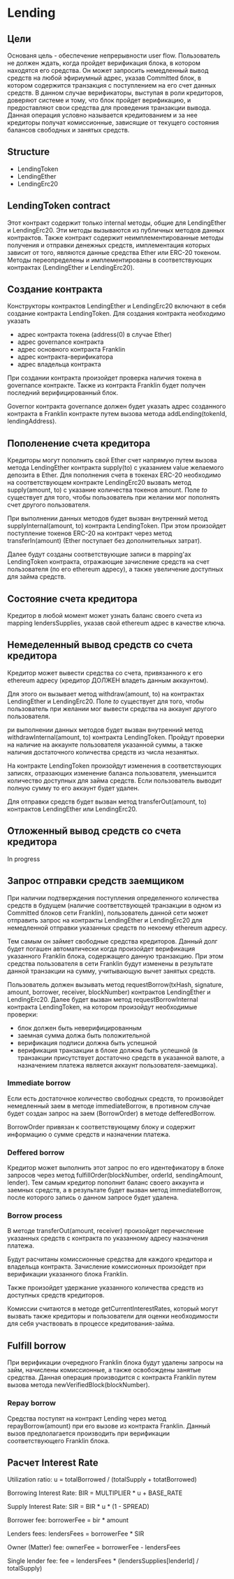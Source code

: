 # Lending

## Цели

Основаня цель - обеспечение непрерывности user flow. Пользователь не должен ждать, когда пройдет верификация блока, в котором находятся его средства. Он может запросить немедленный вывод средств на любой эфириумный адрес, указав Committed блок, в котором содержится транзакция с поступлением на его счет данных средств. В данном случае верификаторы, выступая в роли кредиторов, доверяют системе и тому, что блок пройдет верификацию, и предоставляют свои средства для проведения транзакции вывода. Данная операция условно называется кредитованием и за нее кредиторы получат комиссионные, зависящие от текущего состояния балансов свободных и занятых средств.

## Structure

- LendingToken
- LendingEther
- LendingErc20

## LendingToken contract

Этот контракт содержит только internal методы, общие для LendingEther и LendingErc20. Эти методы вызываются из публичных методов данных контрактов.
Также контракт содержит неимплементированные методы получения и отправки денежных средств, имплементация которых зависит от того, являются данные средства Ether или ERC-20 токеном. Методы переопределены и имплементированы в соответствующих контрактах (LendingEther и LendingErc20).

## Создание контракта

Конструкторы контрактов LendingEther и LendingErc20 включают в себя создание контракта LendingToken.
Для создания контракта необходимо указать
- адрес контракта токена (address(0) в случае Ether)
- адрес governance контракта
- адрес основного контракта Franklin
- адрес контракта-верификатора
- адрес владельца контракта

При создании контракта произойдет проверка наличия токена в governance контракте.
Также из контракта Franklin будет получен последний верифицированный блок.

Governor контракта governance должен будет указать адрес созданного контракта в Franklin контракте путем вызова метода addLending(tokenId, lendingAddress).

## Пополенение счета **кредитора**

Кредиторы могут пополнить свой Ether счет напрямую путем вызова метода LendingEther контракта supply(to) с указанием value желаемого депозита в Ether.
Для пополнения счета в токенах ERC-20 необходимо на соответствующем контракте LendingErc20 вызвать метод supply(amount, to) с указание количества токенов amount.
Поле *to* существует для того, чтобы пользователь при желании мог пополнять счет другого пользователя.

При выполнении данных методов будет вызван внутренний метод supplyInternal(amount, to) контракта LendingToken. При этом произойдет поступление токенов ERC-20 на контракт через метод transferIn(amount) (Ether поступает без дополнительных затрат).

Далее будут созданы соответствующие записи в mapping'ах LendingToken контракта, отражающие зачисление средств на счет пользователя (по его ethereum адресу), а также увеличение доступных для займа средств.

## Состояние счета **кредитора**

Кредитор в любой момент может узнать баланс своего счета из mapping lendersSupplies, указав свой ethereum адрес в качестве ключа.

## Немеделенный вывод средств со счета **кредитора**

Кредитор может вывести средства со счета, привязанного к его ethereum адресу (кредитор ДОЛЖЕН владеть данным аккаунтом).

Для этого он вызывает метод withdraw(amount, to) на контрактах LendingEther и LendingErc20.
Поле *to* существует для того, чтобы пользователь при желании мог вывести средства на аккаунт другого пользователя.

ри выполнении данных методов будет вызван внутренний метод withdrawInternal(amount, to) контракта LendingToken. Пройдут проверки на наличие на аккаунте пользователя указанной суммы, а также наличия достаточного количества средств из числа незанятых.

На контракте LendingToken произойдут изменения в соответствующих записях, отразающих изменение баланса пользователя, уменьшится количество доступных для займа средств. Если пользователь выводит полную сумму то его аккаунт будет удален.

Для отправки средств будет вызван метод transferOut(amount, to) контрактов LendingEther или LendingErc20.

## Отложенный вывод средств со счета **кредитора**

In progress

## Запрос отправки средств **заемщиком**

При наличии подтверждения поступления определенного количества средств в будущем (наличие соответствующей транзакции в одном из Committed блоков сети Franklin), пользователь данной сети может отправить запрос на контракты  LendingEther и LendingErc20 для немедленной отправки указанных средств по некоему ethereum адресу.

Тем самым он займет свободные средства кредиторов. Данный долг будет погашен автоматически когда произойдет верификация указанного Franklin блока, содержащего данную транзакцию. При этом средства пользователя в сети Franklin будут изменены в результате данной транзакции на сумму, учитывающую вычет занятых средств.

Пользователь должен вызывать метод requestBorrow(txHash, signature, amount, borrower, receiver, blockNumber) контрактов LendingEther и LendingErc20.
Далее будет вызван метод requestBorrowInternal контракта LendingToken, на котором произойдут необходимые проверки:
- блок должен быть неверифицированным
- заемная сумма должа быть положительной
- верификация подписи должна быть успешной
- верификация транзакции в блоке должна быть успешной (в транзакции присутствует достаточно средств в указанной валюте, а назначением платежа является аккаунт пользователя-заемщика).

### Immediate borrow

Если есть достаточное количество свободных средств, то произвойдет немедленный заем в методе immediateBorrow, в противном случае будет создан запрос на заем (BorrowOrder) в методе defferedBorrow.

BorrowOrder привязан к соответствующему блоку и содержит информацию о сумме средств и назначении платежа.

### Deffered borrow

Кредитор может выполнить этот запрос по его идентефикатору в блоке запросов через метод fulfillOrder(blockNumber, orderId, sendingAmount, lender). Тем самым кредитор пополнит баланс своего аккаунта и заемных средств, а в результате будет вызван метод immediateBorrow, после которого запись о данном запросе будет удалена.

### Borrow process

В методе transferOut(amount, receiver) произойдет перечисление указанных средств с контракта по указанному адресу назначения платежа.

Будут расчитаны комиссионные средства для каждого кредитора и владельца контракта. Зачисление комиссионных произойдет при верификации указанного блока Franklin.

Также произойдет удержание указанного количества средств из доступных средств кредиторов.

Комиссии считаются в методе getCurrentInterestRates, который могут вызвать также кредиторы и пользователи для оценки необходимости для себя участвовать в процессе кредитования-займа.

## Fulfill borrow

При верификации очередного Franklin блока будут удалены запросы на займ, начислены комиссионные, а также освобождены занятые средства. Данная операция производится с контракта Franklin путем вызова метода newVerifiedBlock(blockNumber).

### Repay borrow

Средства поступят на контракт Lending через метод repayBorrow(amount) при его вызове из контракта Franklin. Данный вызов предполагается производить при верификации соответствующего Franklin блока.

## Расчет Interest Rate

Utilization ratio: 
u = totalBorrowed / (totalSupply + totatBorrowed)

Borrowing Interest Rate:
BIR = MULTIPLIER * u + BASE_RATE

Supply Interest Rate:
SIR = BIR * u * (1 - SPREAD)

Borrower fee:
borrowerFee = bir * amount

Lenders fees:
lendersFees = borrowerFee * SIR

Owner (Matter) fee:
ownerFee = borrowerFee - lendersFees

Single lender fee:
fee = lendersFees * (lendersSupplies[lenderId] / totalSupply)


